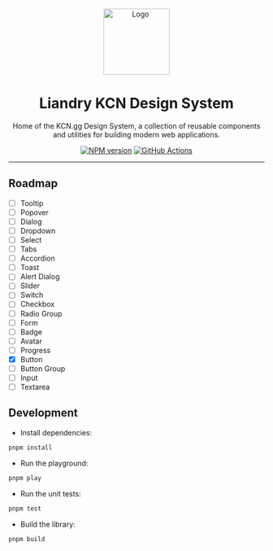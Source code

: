 <br />
<p align="center">
  <a href="https://liandry.kcn.gg" target="_blank">
    <img src="https://i.ibb.co/0p7WF7j6/liandrykcn.png" alt="Logo" width="130" />
  </a>

<h1 align="center">
Liandry KCN Design System
</h1>

<p align="center">
Home of the KCN.gg Design System, a collection of reusable components and utilities for building modern web applications.
<p>

<p align="center">
<a href="https://www.npmjs.com/package/@kcngg/liandry" target="__blank"><img src="https://img.shields.io/npm/v/@kcngg/liandry?style=flat&colorA=0487f3&colorB=0a2355" alt="NPM version"></a>
<a href="https://github.com/kcngg/liandry/actions" target="__blank"><img src="https://img.shields.io/github/actions/workflow/status/kcngg/liandry/unit-test.yml?style=flat&colorA=0487f3&colorB=0a2355" alt="GitHub Actions"></a>
</p>

<hr />

## Roadmap 
- [ ] Tooltip
- [ ] Popover
- [ ] Dialog
- [ ] Dropdown
- [ ] Select
- [ ] Tabs
- [ ] Accordion
- [ ] Toast
- [ ] Alert Dialog
- [ ] Slider
- [ ] Switch
- [ ] Checkbox
- [ ] Radio Group
- [ ] Form
- [ ] Badge
- [ ] Avatar
- [ ] Progress
- [x] Button
- [ ] Button Group
- [ ] Input 
- [ ] Textarea

## Development

- Install dependencies:

```bash
pnpm install
```

- Run the playground:

```bash
pnpm play
```

- Run the unit tests:

```bash
pnpm test
```

- Build the library:

```bash
pnpm build
```
